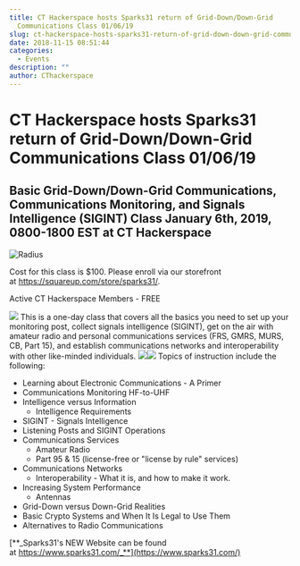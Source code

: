 ```yaml
---
title: CT Hackerspace hosts Sparks31 return of Grid-Down/Down-Grid
  Communications Class 01/06/19
slug: ct-hackerspace-hosts-sparks31-return-of-grid-down-down-grid-communications-class-01-06-19
date: 2018-11-15 08:51:44
categories:
  - Events
description: ""
author: CThackerspace
---
```


# CT Hackerspace hosts Sparks31 return of Grid-Down/Down-Grid Communications Class 01/06/19

## Basic Grid-Down/Down-Grid Communications, Communications Monitoring, and Signals Intelligence (SIGINT) Class January 6th, 2019, 0800-1800 EST at CT Hackerspace

![Radius](/uploads/2018/11/radios3.jpg)

Cost for this class is $100. Please enroll via our storefront at <https://squareup.com/store/sparks31/>.

Active CT Hackerspace Members - FREE

![](/uploads/2018/11/radios.jpg) This is a one-day class that covers all the basics you need to set up your monitoring post, collect signals intelligence (SIGINT), get on the air with amateur radio and personal communications services (FRS, GMRS, MURS, CB, Part 15), and establish communications networks and interoperability with other like-minded individuals. ![](/uploads/2018/11/radios2.jpg)![](/uploads/2018/11/radios4.jpg) Topics of instruction include the following:

- Learning about Electronic Communications - A Primer
- Communications Monitoring HF-to-UHF
- Intelligence versus Information
  - Intelligence Requirements
- SIGINT - Signals Intelligence
- Listening Posts and SIGINT Operations
- Communications Services
  - Amateur Radio
  - Part 95 & 15 (license-free or "license by rule" services)
- Communications Networks
  - Interoperability - What it is, and how to make it work.
- Increasing System Performance
  - Antennas
- Grid-Down versus Down-Grid Realities
- Basic Crypto Systems and When It Is Legal to Use Them
- Alternatives to Radio Communications

[**_Sparks31's NEW Website can be found at https://www.sparks31.com/_**](https://www.sparks31.com/)
